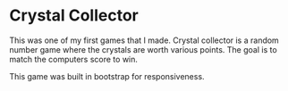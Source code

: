# Crystal Collector

This was one of my first games that I made.  Crystal collector is a random number game where the crystals are worth various points.  The goal is to match the computers score to win.

This game was built in bootstrap for responsiveness.
